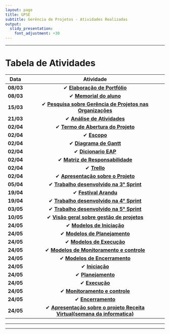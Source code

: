 ```yaml
---
layout: page
title: GPSE
subtitle: Gerência de Projetos - Atividades Realizadas
output:
  slidy_presentation:
    font_adjustment: +30
---
```

---

# Tabela de Atividades

| **Data**    | **Atividade**      |
| ------- |:--------------------------------------------------------------------------------------------:| 
| **08/03**   | ✔ **[Elaboração de Portfólio](https://giovannafantacini.github.io/giovannafantacini.io/)**|
| **08/03**   | ✔ **[Memorial do aluno](https://giovannafantacini.github.io/giovannafantacini.io/aboutme/)**|
| **15/03**   | ✔ **[Pesquisa sobre Gerência de Projetos nas Organizações](Atividades/GerenciaDeProjetosNasOrganizacoes.pdf)**|
| **21/03**   | ✔ **[Análise de Atividades](https://docs.google.com/document/d/1yDdJYi9S2DZUyQqpYGj-MNudp2g0dJPexBqdY3H-KAQ/edit?usp=sharing)**|
| **02/04**   | ✔ **[Termo de Abertura do Projeto](https://docs.google.com/document/d/1aR19AwLN2EVn_R-2uPGIaljOCh7MsvgiiA6d93_lHnU/edit?usp=sharing)**|
| **02/04**   | ✔ **[Escopo](https://docs.google.com/document/d/1ktoJXDZPh0qREMrnHch-rXsOS0G8CEyvLQF9mO0HrLs/edit?usp=sharing)**|
| **02/04**   | ✔ **[Diagrama de Gantt](https://docs.google.com/spreadsheets/d/1KdBNrJeSerPNAUN9_EOkNh_04BfhLp7mWcpIrWtWh4U/edit?usp=sharing)**|
| **02/04**   | ✔ **[Dicionario EAP](https://docs.google.com/document/d/12TvCQ-k6KBFQ2FQu9Mc-sEa04WdTr0hntIileFiFmS8/edit?usp=sharing)**|
| **02/04**   | ✔ **[Matriz de Responsabilidade](https://docs.google.com/document/d/1QEzKJuVQ_O3DDfMyseGWUBDp-vjy89Ob_hoEaRDJ-UY/edit?usp=sharing)**|
| **02/04**   | ✔ **[Trello](https://trello.com/invite/b/M8nQWNKk/5cc2fcf0dce2b90e5d506f50a493a3c3/gestaoreceitavirtual)**|
| **02/04**   | ✔ **[Apresentação sobre o Projeto](https://docs.google.com/presentation/d/1ylKlqRKSMAPuR_SLqZEHEDsZDup4J3Wh7TKkau1YnYw/edit?usp=sharing)**|
| **05/04**   | ✔ **[Trabalho desenvolvido na 3° Sprint](https://drive.google.com/drive/folders/1E2P56ngNy_hte9STJSArx-FcmsvTRMie?usp=sharing)**|
| **19/04**   | ✔ **[Festival Arandu](Atividades/FestivalArandu.pdf)**|
| **19/04**   | ✔ **[Trabalho desenvolvido na 4° Sprint](https://drive.google.com/drive/folders/13cBLvGbgXZIGMbg_pCWyEhw3J4o7T0UQ?usp=sharing)**|
| **03/05**   | ✔ **[Trabalho desenvolvido na 5° Sprint](https://drive.google.com/drive/folders/1lS9ummz8pRQnx5QBG7VoS8dEK2TH2WWh?usp=sharing)**|
| **10/05**   | ✔ **[Visão geral sobre gestão de projetos](https://docs.google.com/document/d/1A6xnlqs5VpcULhhDglc4IQznDETKKCqJj4FHNeREG58/edit?usp=sharing)**|
| **24/05**   | ✔ **[Modelos de Iniciação](https://drive.google.com/drive/folders/1E6DuqX6NF3AubBv8_WOLz_AFTlOEbdKd?usp=sharing)**|
| **24/05**   | ✔ **[Modelos de Planejamento](https://drive.google.com/drive/folders/1fwUTTVLweUp0mnsYEUjyddGUTvovlVI_?usp=sharing)**|
| **24/05**   | ✔ **[Modelos de Execução](https://drive.google.com/drive/folders/1qII947WfplQI3_YWeWHTcSkdvVokOHMF?usp=sharing)**|
| **24/05**   | ✔ **[Modelos de Monitoramento e controle](https://drive.google.com/drive/folders/14idV8EyHeOUzUk1E-FwA618MK0aDhBkb?usp=sharing)**|
| **24/05**   | ✔ **[Modelos de Encerramento](https://drive.google.com/drive/folders/1DD10EVU8CuwGLJ2j8NE9mO3VKH-VNgSx?usp=sharing)**|
| **24/05**   | ✔ **[Iniciação](https://drive.google.com/drive/folders/1kItLloMvaYvI1LeY96YHpcXaSFs2Yfwq?usp=sharing)**|
| **24/05**   | ✔ **[Planejamento](https://drive.google.com/drive/folders/1mRFYX9eOGijzYldQD5yrFs9dunhiGwCw?usp=sharing)**|
| **24/05**   | ✔ **[Execução](https://drive.google.com/drive/folders/1YHJnuTA_dpH_64dffQ19WGLXCtiLALZ6?usp=sharing)**|
| **24/05**   | ✔ **[Monitoramento e controle](https://drive.google.com/drive/folders/13IQLtBypV4jGlHKCbfMfGvKIeWg0SEpI?usp=sharing)**|
| **24/05**   | ✔ **[Encerramento](https://drive.google.com/drive/folders/1UvNwZQEN72N1tcSs1ObUfPxhWj4dprAp?usp=sharing)**|
| **24/05**   | ✔ **[Apresentação sobre o projeto Receita Virtual(semana da informatica)](https://drive.google.com/drive/folders/1mmxTfadAaMOsdANNipppOd-DcQP4-mzk?usp=sharing)**|

---


---

